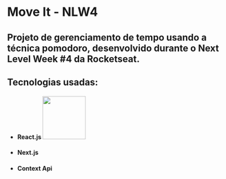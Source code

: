 # Move It - NLW4

## Projeto de gerenciamento de tempo usando a técnica pomodoro, desenvolvido durante o Next Level Week #4 da Rocketseat.

## Tecnologias usadas:

- #### React.js <img src="https://upload.wikimedia.org/wikipedia/commons/thumb/a/a7/React-icon.svg/1200px-React-icon.svg.png" height="100">
- #### Next.js
- #### Context Api

